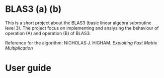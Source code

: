 # BLAS3 (a) (b)

This is a short project about the BLAS3 (basic linear algebra subroutine level 3).
The project focus on implementing and analysing the behaviour of operation (A) and operation (B) of BLAS3.


Reference for the algorithm:
NICHOLAS J. HIGHAM. _Exploiting Fast Matrix Multiplication_


# User guide
